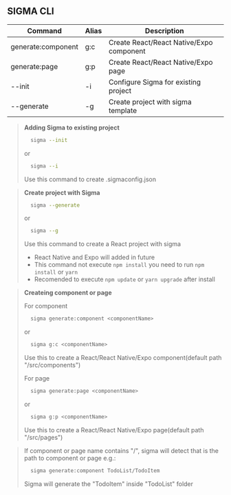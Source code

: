 ## SIGMA CLI

Command            | Alias | Description
-------------------|-------|---------------------------------
generate:component | g:c   | Create React/React Native/Expo component
generate:page      | g:p   | Create React/React Native/Expo page
--init             | -i    | Configure Sigma for existing project
--generate         | -g    | Create project with sigma template

> **Adding Sigma to existing project**
> ```bash
>   sigma --init
> ```
> or
> ```bash
>   sigma --i
> ```
> Use this command to create .sigmaconfig.json

> **Create project with Sigma**
> ```bash
>   sigma --generate
> ```
> or
> ```bash
>   sigma --g
> ```
> Use this command to create a React project with sigma
> * React Native and Expo will added in future
> * This command not execute ```npm install``` you need to run  ```npm install``` or  ```yarn```
> * Recomended to execute  ```npm update``` or  ```yarn upgrade``` after install

> **Createing component or page**
>
> For component
> ```bash
>   sigma generate:component <componentName>
> ```
> or
> ```bash
>   sigma g:c <componentName>
> ```
> Use this to create a React/React Native/Expo component(default path "/src/components")
> 
> For page
> ```bash
>   sigma generate:page <componentName>
> ```
> or
> ```bash
>   sigma g:p <componentName>
> ```
> Use this to create a React/React Native/Expo page(default path "/src/pages")

> If component or page name contains "/", sigma will detect that is the path to component or page
> e.g.:
> ```bash
>   sigma generate:component TodoList/TodoItem
> ```
> Sigma will generate the "TodoItem" inside "TodoList" folder